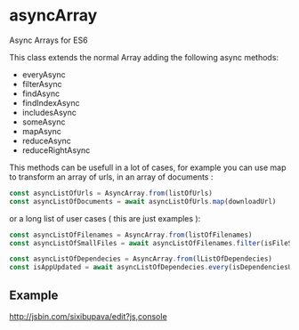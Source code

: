 # asyncArray

Async Arrays for ES6

This class extends the normal Array adding the following async methods:
- everyAsync
- filterAsync
- findAsync
- findIndexAsync
- includesAsync
- someAsync
- mapAsync
- reduceAsync
- reduceRightAsync

This methods can be usefull in a lot of cases, for example you can use map to transform an array of urls, in an array of documents :
```js
const asyncListOfUrls = AsyncArray.from(listOfUrls)
const asyncListOfDocuments = await asyncListOfUrls.map(downloadUrl)
```

or a long list of user cases ( this are just examples ):

```js
const asyncListOfFilenames = AsyncArray.from(listOfFilenames)
const asyncListOfSmallFiles = await asyncListOfFilenames.filter(isFileSmallerThan300KB)

```


```js
const asyncListOfDependecies = AsyncArray.from(lListOfDependecies)
const isAppUpdated = await asyncListOfDependecies.every(isDependenciesUpdated)

```

## Example

http://jsbin.com/sixibupava/edit?js,console
